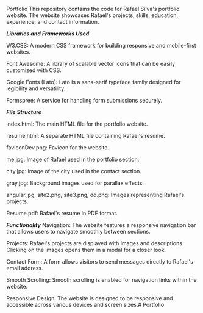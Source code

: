 Portfolio
This repository contains the code for Rafael Silva's portfolio website. The website showcases Rafael's projects, skills, education, experience, and contact information.

***Libraries and Frameworks Used***

W3.CSS: A modern CSS framework for building responsive and mobile-first websites.

Font Awesome: A library of scalable vector icons that can be easily customized with CSS.

Google Fonts (Lato): Lato is a sans-serif typeface family designed for legibility and versatility.

Formspree: A service for handling form submissions securely.


***File Structure***

index.html: The main HTML file for the portfolio website.

resume.html: A separate HTML file containing Rafael's resume.

faviconDev.png: Favicon for the website.

me.jpg: Image of Rafael used in the portfolio section.

city.jpg: Image of the city used in the contact section.

gray.jpg: Background images used for parallax effects.

angular.jpg, site2.png, site3.png, dd.png: Images representing Rafael's projects.

Resume.pdf: Rafael's resume in PDF format.


***Functionality***
Navigation: The website features a responsive navigation bar that allows users to navigate smoothly between sections.

Projects: Rafael's projects are displayed with images and descriptions. Clicking on the images opens them in a modal for a closer look.

Contact Form: A form allows visitors to send messages directly to Rafael's email address.

Smooth Scrolling: Smooth scrolling is enabled for navigation links within the website.

Responsive Design: The website is designed to be responsive and accessible across various devices and screen sizes.# Portfolio
